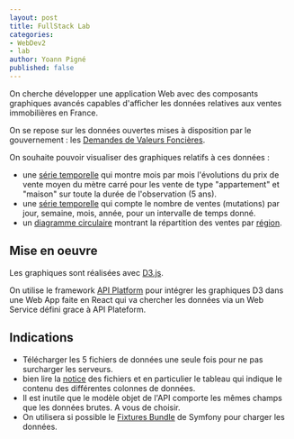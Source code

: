 ```yaml
---
layout: post
title: FullStack Lab
categories:
- WebDev2
- lab
author: Yoann Pigné
published: false
---
```


On cherche développer une application Web avec des composants graphiques avancés capables d'afficher les données relatives aux ventes immobilières en France.

On se repose sur les données ouvertes mises à disposition par le gouvernement : les [Demandes de Valeurs Foncières](https://www.data.gouv.fr/fr/datasets/demandes-de-valeurs-foncieres/).


On souhaite pouvoir visualiser des graphiques relatifs à ces données : 

- une [série temporelle](https://en.wikipedia.org/wiki/Time_series) qui montre mois par mois l'évolutions du prix de vente moyen du mètre carré pour les vente de type "appartement" et "maison" sur toute la durée de l'observation (5 ans).
- une [série temporelle](https://en.wikipedia.org/wiki/Time_series) qui compte le nombre de ventes (mutations) par jour, semaine, mois, année, pour un intervalle de temps donné.
- un [diagramme circulaire](https://fr.wikipedia.org/wiki/Diagramme_circulaire) montrant la répartition des ventes par [région](https://fr.wikipedia.org/wiki/R%C3%A9gion_fran%C3%A7aise).

## Mise en oeuvre

Les graphiques sont réalisées avec [D3.js](https://d3js.org/).

On utilise le framework [API Platform](https://api-platform.com/) pour intégrer les graphiques D3 dans une Web App faite en React qui va chercher les données via un Web Service défini grace à API Plateform.


## Indications

- Télécharger les 5 fichiers de données une seule fois pour ne pas surcharger les serveurs. 
- bien lire la [notice](https://www.data.gouv.fr/fr/datasets/r/d573456c-76eb-4276-b91c-e6b9c89d6656) des fichiers et en particulier le tableau qui indique le contenu des différentes colonnes de données. 
- Il est inutile que le modèle objet de l'API comporte les mêmes champs que les données brutes. A vous de choisir.
- On utilisera si possible le [Fixtures Bundle](https://symfony.com/doc/current/bundles/DoctrineFixturesBundle/index.html) de Symfony pour charger les données. 


